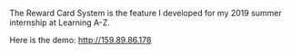 The Reward Card System is the feature I developed for my 2019 summer internship at Learning A-Z.

Here is the demo: http://159.89.86.178
